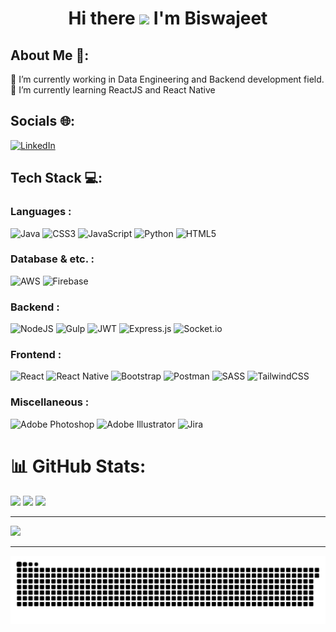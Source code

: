 <h1 align="center"> Hi there <img src="https://raw.githubusercontent.com/TheDudeThatCode/TheDudeThatCode/master/Assets/Hi.gif" width="28px"/> I'm Biswajeet</h1>

<!--
**biswa418/biswa418** is a ✨ _special_ ✨ repository because its `README.md` (this file) appears on your GitHub profile.

Here are some ideas to get you started:

- 🔭 I’m currently working on ...
- 🌱 I’m currently learning ...
- 👯 I’m looking to collaborate on ...
- 🤔 I’m looking for help with ...
- 💬 Ask me about ...
- 📫 How to reach me: ...
- 😄 Pronouns: ...
- ⚡ Fun fact: ...
-->

##  About Me 💫:
🔭 I’m currently working in Data Engineering and Backend development field.<br>🌱 I’m currently learning ReactJS and React Native


##  Socials 🌐:
[![LinkedIn](https://img.shields.io/badge/LinkedIn-%230077B5.svg?logo=linkedin&logoColor=white)](https://linkedin.com/in/biswajeet-sutar) 

##  Tech Stack 💻:

### Languages :
![Java](https://img.shields.io/badge/java-black.svg?style=for-the-badge&logo=java&logoColor=white) 
![CSS3](https://img.shields.io/badge/css3-black.svg?style=for-the-badge&logo=css3&logoColor=white) 
![JavaScript](https://img.shields.io/badge/javascript-black.svg?style=for-the-badge&logo=javascript&logoColor=%23F7DF1E) 
![Python](https://img.shields.io/badge/python-black?style=for-the-badge&logo=python&logoColor=blue) 
![HTML5](https://img.shields.io/badge/html5-black.svg?style=for-the-badge&logo=html5&logoColor=white) 

### Database & etc. : 
![AWS](https://img.shields.io/badge/AWS-black.svg?style=for-the-badge&logo=amazon-aws&logoColor=white) 
![Firebase](https://img.shields.io/badge/firebase-black.svg?style=for-the-badge&logo=firebase) 

### Backend : 
![NodeJS](https://img.shields.io/badge/node.js-black?style=for-the-badge&logo=node.js&logoColor=green) 
![Gulp](https://img.shields.io/badge/GULP-black.svg?style=for-the-badge&logo=gulp&logoColor=white) 
![JWT](https://img.shields.io/badge/JWT-black?style=for-the-badge&logo=JSON%20web%20tokens) 
![Express.js](https://img.shields.io/badge/express.js-black.svg?style=for-the-badge&logo=express&logoColor=%2361DAFB) 
![Socket.io](https://img.shields.io/badge/Socket.io-black?style=for-the-badge&logo=socket.io&badgeColor=010101) 

### Frontend :
![React](https://img.shields.io/badge/react-black.svg?style=for-the-badge&logo=react&logoColor=%2361DAFB) 
![React Native](https://img.shields.io/badge/react_native-black.svg?style=for-the-badge&logo=react&logoColor=%2361DAFB) 
![Bootstrap](https://img.shields.io/badge/bootstrap-black.svg?style=for-the-badge&logo=bootstrap&logoColor=blue) 
![Postman](https://img.shields.io/badge/Postman-black?style=for-the-badge&logo=postman&logoColor=orange) 
![SASS](https://img.shields.io/badge/SASS-black.svg?style=for-the-badge&logo=SASS&logoColor=hotpink) 
![TailwindCSS](https://img.shields.io/badge/tailwindcss-black.svg?style=for-the-badge&logo=tailwind-css&logoColor=%2338B2AC)

### Miscellaneous : 
![Adobe Photoshop](https://img.shields.io/badge/adobephotoshop-black.svg?style=for-the-badge&logo=adobephotoshop&logoColor=blue) 
![Adobe Illustrator](https://img.shields.io/badge/adobeillustrator-black.svg?style=for-the-badge&logo=adobeillustrator&logoColor=orange) 
![Jira](https://img.shields.io/badge/jira-black.svg?style=for-the-badge&logo=jira&logoColor=white)


# 📊 GitHub Stats:
![](https://github-readme-stats.vercel.app/api?username=biswa418&theme=radical&hide_border=false&include_all_commits=false&count_private=false)
![](https://github-readme-streak-stats.herokuapp.com/?user=biswa418&theme=radical&hide_border=false)
![](https://github-readme-stats.vercel.app/api/top-langs/?username=biswa418&theme=radical&hide_border=false&include_all_commits=false&count_private=false&layout=compact)

---
[![](https://visitcount.itsvg.in/api?id=biswa418&label=Profile%20Views%20Last%207%20days&color=10&icon=0&pretty=true)](https://visitcount.itsvg.in)

---
<p align="center">
<img src="https://github.com/biswa418/biswa418/blob/asset/github-contribution-grid-snake.svg">
</p>

<!-- Proudly created with GPRM ( https://gprm.itsvg.in ) -->
